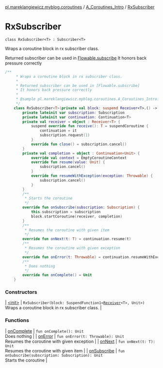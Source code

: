 [pl.mareklangiewicz.myblog.coroutines](../../index.md) / [A_Coroutines_Intro](../index.md) / [RxSubscriber](.)

# RxSubscriber

`class RxSubscriber<T> : Subscriber<T>`

Wraps a coroutine block in rx subscriber class.

Returned subscriber can be used in [Flowable.subscribe](#)
It honors back pressure correctly

``` kotlin
/**
     * Wraps a coroutine block in rx subscriber class.
     *
     * Returned subscriber can be used in [Flowable.subscribe]
     * It honors back pressure correctly
     *
     * @sample pl.mareklangiewicz.myblog.coroutines.A_Coroutines_Intro.RxSubscriber
     */
    class RxSubscriber<T>(private val block: suspend Receiver<T>.() -> Unit) : Subscriber<T> {
        private lateinit var subscription: Subscription
        private lateinit var continuation: Continuation<T>
        private val receiver = object : Receiver<T> {
            suspend override fun receive(): T = suspendCoroutine {
                continuation = it
                subscription.request(1)
            }
            override fun close() = subscription.cancel()
        }
        private val completion = object : Continuation<Unit> {
            override val context = EmptyCoroutineContext
            override fun resume(value: Unit) {
                subscription.cancel()
            }
            override fun resumeWithException(exception: Throwable) {
                subscription.cancel()
            }
        }
        /**
         * Starts the coroutine
         */
        override fun onSubscribe(subscription: Subscription) {
            this.subscription = subscription
            block.startCoroutine(receiver, completion)
        }
        /**
         * Resumes the coroutine with given item
         */
        override fun onNext(t: T) = continuation.resume(t)
        /**
         * Resumes the coroutine with given exception
         */
        override fun onError(t: Throwable) = continuation.resumeWithException(t)
        /**
         * Does nothing
         */
        override fun onComplete() = Unit
    }
```

### Constructors

| [&lt;init&gt;](-init-.md) | `RxSubscriber(block: SuspendFunction1<`[`Receiver`](../-receiver/index.md)`<T>, Unit>)`<br>Wraps a coroutine block in rx subscriber class. |

### Functions

| [onComplete](on-complete.md) | `fun onComplete(): Unit`<br>Does nothing |
| [onError](on-error.md) | `fun onError(t: Throwable): Unit`<br>Resumes the coroutine with given exception |
| [onNext](on-next.md) | `fun onNext(t: T): Unit`<br>Resumes the coroutine with given item |
| [onSubscribe](on-subscribe.md) | `fun onSubscribe(subscription: Subscription): Unit`<br>Starts the coroutine |

